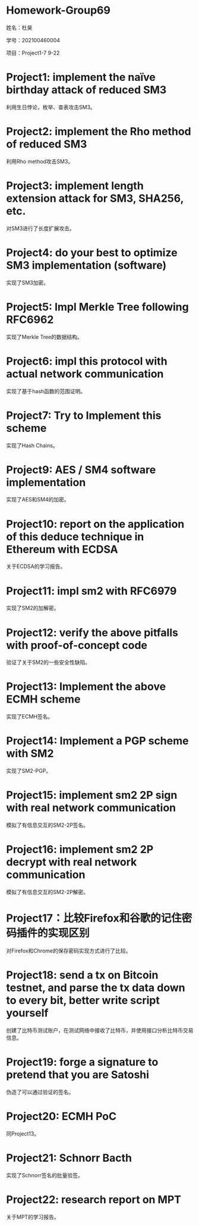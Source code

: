 # Homework-Group69

姓名：杜昊

学号：202100460004

项目：Project1-7 9-22

# Project1: implement the naïve birthday attack of reduced SM3

利用生日悖论，枚举、查表攻击SM3。

# Project2: implement the Rho method of reduced SM3

利用Rho method攻击SM3。

# Project3: implement length extension attack for SM3, SHA256, etc.

对SM3进行了长度扩展攻击。

# Project4: do your best to optimize SM3 implementation (software)

实现了SM3加密。

# Project5: Impl Merkle Tree following RFC6962

实现了Merkle Tree的数据结构。

# Project6: impl this protocol with actual network communication

实现了基于hash函数的范围证明。

# Project7: Try to Implement this scheme

实现了Hash Chains。

# Project9: AES / SM4 software implementation

实现了AES和SM4的加密。

# Project10: report on the application of this deduce technique in Ethereum with ECDSA

关于ECDSA的学习报告。

# Project11: impl sm2 with RFC6979

实现了SM2的加解密。

# Project12: verify the above pitfalls with proof-of-concept code

验证了关于SM2的一些安全性缺陷。

# Project13: Implement the above ECMH scheme

实现了ECMH签名。

# Project14: Implement a PGP scheme with SM2

实现了SM2-PGP。

# Project15: implement sm2 2P sign with real network communication

模拟了有信息交互的SM2-2P签名。

# Project16: implement sm2 2P decrypt with real network communication

模拟了有信息交互的SM2-2P解密。

# Project17：比较Firefox和谷歌的记住密码插件的实现区别

对Firefox和Chrome的保存密码实现方式进行了比较。

# Project18: send a tx on Bitcoin testnet, and parse the tx data down to every bit, better write script yourself

创建了比特币测试账户，在测试网络中接收了比特币，并使用接口分析比特币交易信息。

# Project19: forge a signature to pretend that you are Satoshi

伪造了可以通过验证的签名。

# Project20: ECMH PoC

同Project13。

# Project21: Schnorr Bacth

实现了Schnorr签名的批量验签。

# Project22: research report on MPT

关于MPT的学习报告。

